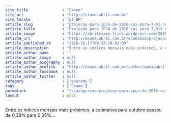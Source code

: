 ```yaml
---
site_title               : "Exame"
site_url                 : "http://exame.abril.com.br"
site_locale              : "pt_BR"
article_slug             : "projecao-para-ipca-de-2016-cai-para-7-01-no-focus"
article_title            : "Projeção para IPCA de 2016 cai para 7,01% no Focus"
article_image            : "https://abrilexame.files.wordpress.com/2016/10/size_960_16_9_tomate.jpg?quality=70&strip=all&w=960"
article_url              : "http://exame.abril.com.br/economia/projecao-para-ipca-de-2016-cai-para-7-01-no-focus/"
article_published_at     : "2016-10-17T09:33:10-02:00"
article_description      : "Entre os índices mensais mais próximos, a estimativa para outubro passou de 0,39% para 0,35%..."
article_author_name      : ""
article_author_image     : null
article_author_biography : null
article_author_profile   : "http://exame.abril.com.br/author/wpvipabril/"
article_author_facebook  : null
article_author_twitter   : null
category                 : ['economy']
tags                     : ['Exame']
permalink                : "/:categories/projecao-para-ipca-de-2016-cai-para-7-01-no-focus/"
layout                   : post
---
```


Entre os índices mensais mais próximos, a estimativa para outubro passou de 0,39% para 0,35%...
